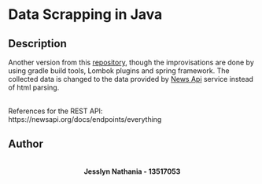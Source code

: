 # Data Scrapping in Java 

## Description
Another version from this <a href = "https://github.com/jesslyn1999/Seleksi-2019-Tugas-1.git">repository</a>, though the improvisations are done by using gradle build tools, Lombok plugins and spring framework. The collected data is changed to the data provided by <a href = "https://newsapi.org/">News Api</a> service instead of html parsing.

<p>
<br>References for the REST API: https://newsapi.org/docs/endpoints/everything
</p>


## Author
<p align="center">
  <br>
  <b> Jesslyn Nathania - 13517053 </b>
  <br>
  <br>
</p>